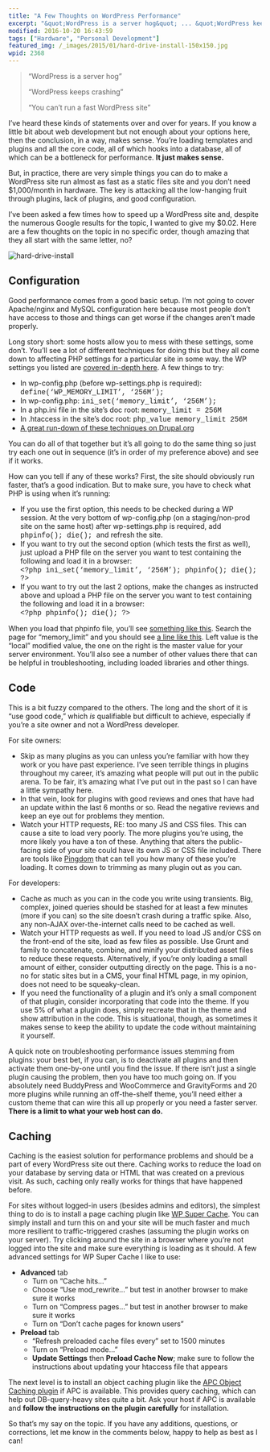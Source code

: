```yaml
---
title: "A Few Thoughts on WordPress Performance"
excerpt: "&quot;WordPress is a server hog&quot; ... &quot;WordPress keeps crashing&quot; ... &quot;You can't run a fast WordPress site&quot; ... I've heard these kinds of statements over and over for years."
modified: 2016-10-20 16:43:59
tags: ["Hardware", "Personal Development"]
featured_img: /_images/2015/01/hard-drive-install-150x150.jpg
wpid: 2368
---
```



> “WordPress is a server hog”
> 
> “WordPress keeps crashing”
> 
> “You can’t run a fast WordPress site”

I’ve heard these kinds of statements over and over for years. If you know a little bit about web development but not enough about your options here, then the conclusion, in a way, makes sense. You’re loading templates and plugins and all the core code, all of which hooks into a database, all of which can be a bottleneck for performance. **It just makes sense.**

But, in practice, there are very simple things you can do to make a WordPress site run almost as fast as a static files site and you don’t need $1,000/month in hardware. The key is attacking all the low-hanging fruit through plugins, lack of plugins, and good configuration.

I’ve been asked a few times how to speed up a WordPress site and, despite the numerous Google results for the topic, I wanted to give my $0.02. Here are a few thoughts on the topic in no specific order, though amazing that they all start with the same letter, no?

![hard-drive-install](/_images/2015/01/hard-drive-install.jpg)

Configuration
-------------

Good performance comes from a good basic setup. I’m not going to cover Apache/nginx and MySQL configuration here because most people don’t have access to those and things can get worse if the changes aren’t made properly.

Long story short: some hosts allow you to mess with these settings, some don’t. You’ll see a lot of different techniques for doing this but they all come down to affecting PHP settings for a particular site in some way. the WP settings you listed are [covered in-depth here](http://codex.wordpress.org/Editing_wp-config.php#Increasing_memory_allocated_to_PHP). A few things to try:

- In wp-config.php (before wp-settings.php is required): <span style="font-family: 'courier new', monospace;">define(‘WP\_MEMORY\_LIMIT’, ‘256M’);  
  </span>
- In wp-config.php: <span style="font-family: 'courier new', monospace;">ini\_set(‘memory\_limit’, ‘256M’);</span>
- In a php.ini file in the site’s doc root: <span style="font-family: 'courier new', monospace;">memory\_limit = 256M</span>
- In .htaccess in the site’s doc root: <span style="font-family: 'courier new', monospace;">php\_value memory\_limit 256M</span>
- [A great run-down of these techniques on Drupal.org](https://www.drupal.org/node/207036)

You can do all of that together but it’s all going to do the same thing so just try each one out in sequence (it’s in order of my preference above) and see if it works.

How can you tell if any of these works? First, the site should obviously run faster, that’s a good indication. But to make sure, you have to check what PHP is using when it’s running:

- If you use the first option, this needs to be checked during a WP session. At the very bottom of wp-config.php (on a staging/non-prod site on the same host) after wp-settings.php is required, add <span style="font-family: 'courier new', monospace;">phpinfo(); die(); </span>and refresh the site.
- If you want to try out the second option (which tests the first as well), just upload a PHP file on the server you want to test containing the following and load it in a browser:  
  <span style="font-family: 'courier new', monospace;">&lt;?php ini\_set(‘memory\_limit’, ‘256M’); phpinfo(); die(); ?&gt;</span>
- If you want to try out the last 2 options, make the changes as instructed above and upload a PHP file on the server you want to test containing the following and load it in a browser:  
  <span style="font-family: 'courier new', monospace;">&lt;?php phpinfo(); die(); ?&gt;</span>

When you load that phpinfo file, you’ll see [something like this](https://www.dropbox.com/s/rr48g0a7gyqt23b/Screenshot%202014-10-15%2012.58.49.png?dl=0). Search the page for “memory\_limit” and you should see [a line like this](https://www.dropbox.com/s/ajze75e2nj6fgl8/Screenshot%202014-10-15%2012.59.11.png?dl=0). Left value is the “local” modified value, the one on the right is the master value for your server environment. You’ll also see a number of other values there that can be helpful in troubleshooting, including loaded libraries and other things.

Code
----

This is a bit fuzzy compared to the others. The long and the short of it is “use good code,” which *is* qualifiable but difficult to achieve, especially if you’re a site owner and not a WordPress developer.

For site owners:

- Skip as many plugins as you can unless you’re familiar with how they work or you have past experience. I’ve seen terrible things in plugins throughout my career, it’s amazing what people will put out in the public arena. To be fair, it’s amazing what I’ve put out in the past so I can have a little sympathy here.
- In that vein, look for plugins with good reviews and ones that have had an update within the last 6 months or so. Read the negative reviews and keep an eye out for problems they mention.
- Watch your HTTP requests, RE: too many JS and CSS files. This can cause a site to load very poorly. The more plugins you’re using, the more likely you have a ton of these. Anything that alters the public-facing side of your site could have its own JS or CSS file included. There are tools like [Pingdom](http://tools.pingdom.com/) that can tell you how many of these you’re loading. It comes down to trimming as many plugin out as you can.

For developers:

- Cache as much as you can in the code you write using transients. Big, complex, joined queries should be stashed for at least a few minutes (more if you can) so the site doesn’t crash during a traffic spike. Also, any non-AJAX over-the-internet calls need to be cached as well.
- Watch your HTTP requests as well. If you need to load JS and/or CSS on the front-end of the site, load as few files as possible. Use Grunt and family to concatenate, combine, and minify your distributed asset files to reduce these requests. Alternatively, if you’re only loading a small amount of either, consider outputting directly on the page. This is a no-no for static sites but in a CMS, your final HTML page, in my opinion, does not need to be squeaky-clean.
- If you need the functionality of a plugin and it’s only a small component of that plugin, consider incorporating that code into the theme. If you use 5% of what a plugin does, simply recreate that in the theme and show attribution in the code. This is situational, though, as sometimes it makes sense to keep the ability to update the code without maintaining it yourself.

A quick note on troubleshooting performance issues stemming from plugins: your best bet, if you can, is to deactivate all plugins and then activate them one-by-one until you find the issue. If there isn’t just a single plugin causing the problem, then you have too much going on. If you absolutely need BuddyPress and WooCommerce and GravityForms and 20 more plugins while running an off-the-shelf theme, you’ll need either a custom theme that can wire this all up properly or you need a faster server. **There is a limit to what your web host can do.**

Caching
-------

Caching is the easiest solution for performance problems and should be a part of every WordPress site out there. Caching works to reduce the load on your database by serving data or HTML that was created on a previous visit. As such, caching only really works for things that have happened before.

For sites without logged-in users (besides admins and editors), the simplest thing to do is to install a page caching plugin like [WP Super Cache](https://wordpress.org/plugins/wp-super-cache/). You can simply install and turn this on and your site will be much faster and much more resilient to traffic-triggered crashes (assuming the plugin works on your server). Try clicking around the site in a browser where you’re not logged into the site and make sure everything is loading as it should. A few advanced settings for WP Super Cache I like to use:

- **Advanced** tab 
  - Turn on “Cache hits…”
  - Choose “Use mod\_rewrite…” but test in another browser to make sure it works
  - Turn on “Compress pages…” but test in another browser to make sure it works
  - Turn on “Don’t cache pages for known users”
- **Preload** tab 
  - “Refresh preloaded cache files every” set to 1500 minutes
  - Turn on “Preload mode…”
  - **Update Settings** then **Preload Cache Now**; make sure to follow the instructions about updating your htaccess file that appears

The next level is to install an object caching plugin like the [APC Object Caching plugin](https://wordpress.org/plugins/apc/) if APC is available. This provides query caching, which can help out DB-query-heavy sites quite a bit. Ask your host if APC is available and **follow the instructions on the plugin carefully** for installation.

So that’s my say on the topic. If you have any additions, questions, or corrections, let me know in the comments below, happy to help as best as I can!
